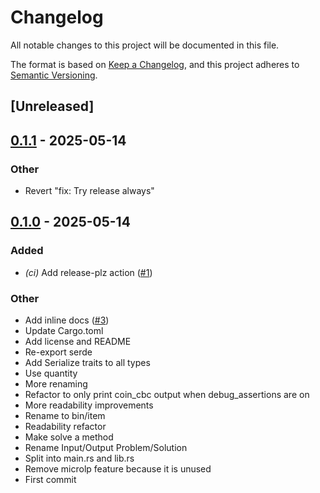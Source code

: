 # Changelog

All notable changes to this project will be documented in this file.

The format is based on [Keep a Changelog](https://keepachangelog.com/en/1.0.0/),
and this project adheres to [Semantic Versioning](https://semver.org/spec/v2.0.0.html).

## [Unreleased]

## [0.1.1](https://github.com/brannondorsey/binpack/compare/v0.1.0...v0.1.1) - 2025-05-14

### Other

- Revert "fix: Try release always"

## [0.1.0](https://github.com/brannondorsey/binpack/releases/tag/v0.1.0) - 2025-05-14

### Added

- *(ci)* Add release-plz action ([#1](https://github.com/brannondorsey/binpack/pull/1))

### Other

- Add inline docs ([#3](https://github.com/brannondorsey/binpack/pull/3))
- Update Cargo.toml
- Add license and README
- Re-export serde
- Add Serialize traits to all types
- Use quantity
- More renaming
- Refactor to only print coin_cbc output when debug_assertions are on
- More readability improvements
- Rename to bin/item
- Readability refactor
- Make solve a method
- Rename Input/Output Problem/Solution
- Split into main.rs and lib.rs
- Remove microlp feature because it is unused
- First commit
